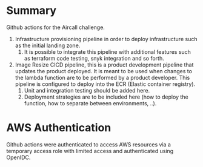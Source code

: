 # Summary

Github actions for the Aircall challenge.

1. Infrastructure provisioning pipeline in order to deploy infrastructure such as the initial landing zone.
   1. It is possible to integrate this pipeline with additional features such as terraform code testing, snyk integration and so forth.
2. Image Resize CICD pipeline, this is a product development pipeline that updates the product deployed. It is meant to be used when changes to the lambda function are to be performed by a product developer. This pipeline is configured to deploy into the ECR (Elastic container registry).
   1. Unit and integration testing should be added here.
   2. Deployment strategies are to be included here (how to deploy the function, how to separate between environments, ..).

# AWS Authentication

Github actions were authenticated to access AWS resources via a temporary access role with limited access and authenticated using OpenIDC.
